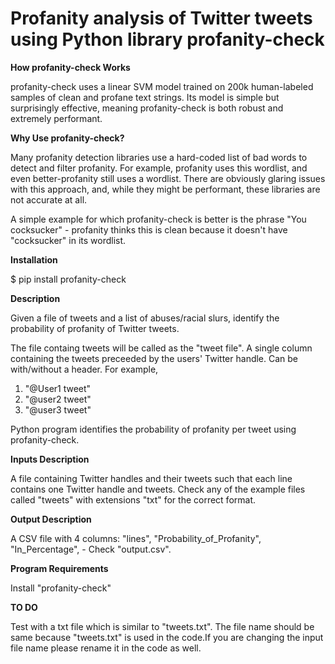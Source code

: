 # Profanity analysis of Twitter tweets using Python library profanity-check


**How profanity-check Works**

profanity-check uses a linear SVM model trained on 200k human-labeled samples of clean and profane text strings. Its model is simple but surprisingly effective, meaning profanity-check is both robust and extremely performant.

**Why Use profanity-check?**

Many profanity detection libraries use a hard-coded list of bad words to detect and filter profanity. For example, profanity uses this wordlist, and even better-profanity still uses a wordlist. There are obviously glaring issues with this approach, and, while they might be performant, these libraries are not accurate at all.

A simple example for which profanity-check is better is the phrase "You cocksucker" - profanity thinks this is clean because it doesn't have "cocksucker" in its wordlist.

**Installation**

$ pip install profanity-check

**Description**

Given a file of tweets and a list of abuses/racial slurs, identify the probability of profanity of Twitter tweets.

The file containg tweets will be called as the "tweet file".  A single column containing the tweets preceeded by the users' Twitter handle. Can be with/without a header. For example,

1. "@User1 tweet"
2. "@user2 tweet"
3. "@user3 tweet"

Python program identifies the probability of profanity per tweet using profanity-check. 

**Inputs Description**


A file containing Twitter handles and their tweets such that each line contains one Twitter handle and tweets. Check any of the example files called "tweets" with extensions "txt" for the correct format.

**Output Description**


A CSV file with 4 columns: "lines", "Probability_of_Profanity", "In_Percentage", - Check "output.csv".

**Program Requirements**

Install "profanity-check" 

**TO DO**


Test with a txt file which is similar to "tweets.txt". The file name should be same because "tweets.txt" is used in the code.If you are changing the input file name please rename it in the code as well.



